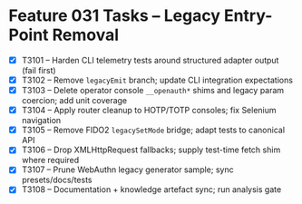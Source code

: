 # Feature 031 Tasks – Legacy Entry-Point Removal

- [x] T3101 – Harden CLI telemetry tests around structured adapter output (fail first)
- [x] T3102 – Remove `legacyEmit` branch; update CLI integration expectations
- [x] T3103 – Delete operator console `__openauth*` shims and legacy param coercion; add unit coverage
- [x] T3104 – Apply router cleanup to HOTP/TOTP consoles; fix Selenium navigation
- [x] T3105 – Remove FIDO2 `legacySetMode` bridge; adapt tests to canonical API
- [x] T3106 – Drop XMLHttpRequest fallbacks; supply test-time fetch shim where required
- [x] T3107 – Prune WebAuthn legacy generator sample; sync presets/docs/tests
- [x] T3108 – Documentation + knowledge artefact sync; run analysis gate
